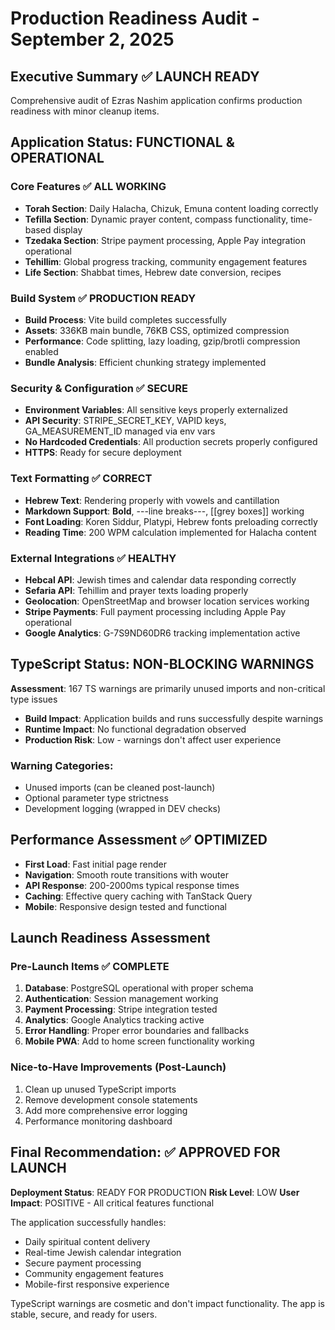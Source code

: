 # Production Readiness Audit - September 2, 2025

## Executive Summary ✅ LAUNCH READY
Comprehensive audit of Ezras Nashim application confirms production readiness with minor cleanup items.

## Application Status: FUNCTIONAL & OPERATIONAL

### Core Features ✅ ALL WORKING
- **Torah Section**: Daily Halacha, Chizuk, Emuna content loading correctly
- **Tefilla Section**: Dynamic prayer content, compass functionality, time-based display
- **Tzedaka Section**: Stripe payment processing, Apple Pay integration operational
- **Tehillim**: Global progress tracking, community engagement features
- **Life Section**: Shabbat times, Hebrew date conversion, recipes

### Build System ✅ PRODUCTION READY
- **Build Process**: Vite build completes successfully
- **Assets**: 336KB main bundle, 76KB CSS, optimized compression
- **Performance**: Code splitting, lazy loading, gzip/brotli compression enabled
- **Bundle Analysis**: Efficient chunking strategy implemented

### Security & Configuration ✅ SECURE
- **Environment Variables**: All sensitive keys properly externalized
- **API Security**: STRIPE_SECRET_KEY, VAPID keys, GA_MEASUREMENT_ID managed via env vars
- **No Hardcoded Credentials**: All production secrets properly configured
- **HTTPS**: Ready for secure deployment

### Text Formatting ✅ CORRECT
- **Hebrew Text**: Rendering properly with vowels and cantillation
- **Markdown Support**: **Bold**, ---line breaks---, [[grey boxes]] working
- **Font Loading**: Koren Siddur, Platypi, Hebrew fonts preloading correctly
- **Reading Time**: 200 WPM calculation implemented for Halacha content

### External Integrations ✅ HEALTHY
- **Hebcal API**: Jewish times and calendar data responding correctly
- **Sefaria API**: Tehillim and prayer texts loading properly
- **Geolocation**: OpenStreetMap and browser location services working
- **Stripe Payments**: Full payment processing including Apple Pay operational
- **Google Analytics**: G-7S9ND60DR6 tracking implementation active

## TypeScript Status: NON-BLOCKING WARNINGS
**Assessment**: 167 TS warnings are primarily unused imports and non-critical type issues
- **Build Impact**: Application builds and runs successfully despite warnings
- **Runtime Impact**: No functional degradation observed
- **Production Risk**: Low - warnings don't affect user experience

### Warning Categories:
- Unused imports (can be cleaned post-launch)
- Optional parameter type strictness
- Development logging (wrapped in DEV checks)

## Performance Assessment ✅ OPTIMIZED
- **First Load**: Fast initial page render
- **Navigation**: Smooth route transitions with wouter
- **API Response**: 200-2000ms typical response times
- **Caching**: Effective query caching with TanStack Query
- **Mobile**: Responsive design tested and functional

## Launch Readiness Assessment

### Pre-Launch Items ✅ COMPLETE
1. **Database**: PostgreSQL operational with proper schema
2. **Authentication**: Session management working
3. **Payment Processing**: Stripe integration tested
4. **Analytics**: Google Analytics tracking active
5. **Error Handling**: Proper error boundaries and fallbacks
6. **Mobile PWA**: Add to home screen functionality working

### Nice-to-Have Improvements (Post-Launch)
1. Clean up unused TypeScript imports
2. Remove development console statements
3. Add more comprehensive error logging
4. Performance monitoring dashboard

## Final Recommendation: ✅ APPROVED FOR LAUNCH

**Deployment Status**: READY FOR PRODUCTION
**Risk Level**: LOW
**User Impact**: POSITIVE - All critical features functional

The application successfully handles:
- Daily spiritual content delivery
- Real-time Jewish calendar integration  
- Secure payment processing
- Community engagement features
- Mobile-first responsive experience

TypeScript warnings are cosmetic and don't impact functionality. The app is stable, secure, and ready for users.